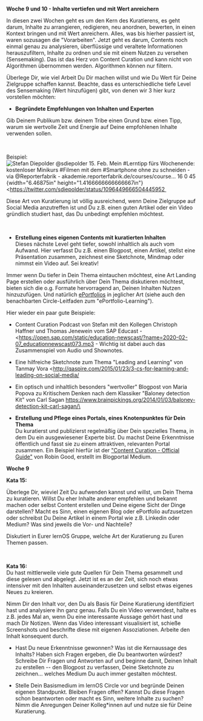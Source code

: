 **Woche 9 und 10 - Inhalte vertiefen und mit Wert anreichern**

 In diesen zwei Wochen geht es um den Kern des Kuratierens, es geht
 darum, Inhalte zu arrangieren, redigieren, neu anordnen, bewerten, in
 einen Kontext bringen und mit Wert anreichern. Alles, was bis hierher
 passiert ist, waren sozusagen die \"Vorarbeiten\". Jetzt geht es
 darum, Contents noch einmal genau zu analysieren, überflüssige und
 veraltete Informationen herauszufiltern, Inhalte zu ordnen und sie mit
 einem Nutzen zu versehen (Sensemaking). Das ist das Herz von Content
 Curation und kann nicht von Algorithmen übernommen werden. Algorithmen
 können nur filtern.

 Überlege Dir, wie viel Arbeit Du Dir machen willst und wie Du Wert für
 Deine Zielgruppe schaffen kannst. Beachte, dass es unterschiedliche
 tiefe Level des Sensemaking (Wert hinzufügen) gibt, von denen wir 3
 hier kurz vorstellen möchten:

-   **Begründete Empfehlungen von Inhalten und Experten**

 Gib Deinem Publikum bzw. deinem Tribe einen Grund bzw. einen Tipp,
 warum sie wertvolle Zeit und Energie auf Deine empfohlenen Inhalte
 verwenden sollen. 

  

 Beispiel: ![Stefan Diepolder \@sdiepolder 15. Feb. Mein #Lerntipp fürs
 Wochenende: kostenloser Minikurs #FiImen mit dem #Smartphone ohne zu
 schneiden - via \@Reporterfabrik -
 akademie.reporterfabrik.de/courses/course\... 16 0
 45](./images/media/image20.png){width="6.46875in"
 height="1.4166666666666667in"}<https://twitter.com/sdiepolder/status/1096449666504445952 

 Diese Art von Kuratierung ist völlig ausreichend, wenn Deine
 Zielgruppe auf Social Media anzutreffen ist und Du z.B. einen guten
 Artikel oder ein Video gründlich studiert hast, das Du unbedingt
 empfehlen möchtest.

  

-   **Erstellung eines eigenen Contents mit kuratierten Inhalten**\
     Dieses nächste Level geht tiefer, sowohl inhaltlich als auch vom
     Aufwand. Hier verfasst Du z.B. einen Blogpost, einen Artikel,
     stellst eine Präsentation zusammen, zeichnest eine Sketchnote,
     Mindmap oder nimmst ein Video auf. Sei kreativ!

 Immer wenn Du tiefer in Dein Thema eintauchen möchtest, eine Art
 Landing Page erstellen oder ausführlich über Dein Thema diskutieren
 möchtest, bieten sich die o.g. Formate hervorragend an, Deinen
 Inhalten Nutzen hinzuzufügen. Und natürlich
 [ePortfolios](https://cogneon.github.io/lernos-eportfolio/de/) in
 jeglicher Art (siehe auch den benachbarten Circle-Leitfaden zum
 \"ePortfolio-Learning\").

 Hier wieder ein paar gute Beispiele:

-   Content Curation Podcast von Stefan mit den Kollegen Christoph
    Haffner und Thomas Jenewein vom SAP Educast -
    <https://open.sap.com/static/education-newscast/?name=2020-02-07_educationnewscast073.mp3 -
    Wichtig ist dabei auch das Zusammenspiel von Audio und Shownotes.

-   Eine hilfreiche Sketchnote zum Thema \"Leading and Learning\" von
    Tanmay Vora
    <http://qaspire.com/2015/01/23/3-cs-for-learning-and-leading-on-social-media/

-   Ein optisch und inhaltlich besonders "wertvoller" Blogpost von Maria
    Popova zu Kritischem Denken nach dem Klassiker \"Baloney detection
    Kit\" von Carl Sagan
    [https://www.brainpickings.org/2014/01/03/baloney-detection-kit-carl-sagan/\
    ](https://www.brainpickings.org/2014/01/03/baloney-detection-kit-carl-sagan/)

-   **Erstellung und Pflege eines Portals, eines Knotenpunktes für Dein
     Thema**\
     Du kuratierst und publizierst regelmäßig über Dein spezielles
     Thema, in dem Du ein ausgewiesener Experte bist. Du machst Deine
     Erkenntnisse öffentlich und fasst sie zu einem attraktiven,
     relevanten Portal zusammen. Ein Beispiel hierfür ist der
     [\"Content Curation - Official
     Guide\"](https://medium.com/content-curation-official-guide) von
     Robin Good, erstellt im Blogportal Medium.

**Woche 9**

**Kata 15:**

Überlege Dir, wieviel Zeit Du aufwenden kannst und willst, um Dein Thema
zu kuratieren. Willst Du eher Inhalte anderer empfehlen und bekannt
machen oder selbst Content erstellen und Deine eigene Sicht der Dinge
darstellen? Macht es Sinn, einen eigenen Blog oder ePortfolio
aufzusetzen oder schreibst Du Deine Artikel in einem Portal wie z.B.
Linkedin oder Medium? Was sind jeweils die Vor- und Nachteile?

Diskutiert in Eurer lernOS Gruppe, welche Art der Kuratierung zu Euren
Themen passen.

  

**Kata 16:**\
Du hast mittlerweile viele gute Quellen für Dein Thema gesammelt und
diese gelesen und abgelegt. Jetzt ist es an der Zeit, sich noch etwas
intensiver mit den Inhalten auseinanderzusetzen und selbst etwas eigenes
Neues zu kreieren.

Nimm Dir den Inhalt vor, den Du als Basis für Deine Kuratierung
identifiziert hast und analysiere ihn ganz genau. Falls Du ein Video
verwendest, halte es z.B. jedes Mal an, wenn Du eine interessante
Aussage gehört hast und mach Dir Notizen. Wenn das Video interessant
visualisiert ist, schieße Screenshots und beschrifte diese mit eigenen
Assoziationen. Arbeite den Inhalt konsequent durch.

-   Hast Du neue Erkenntnisse gewonnen? Was ist die Kernaussage des
     Inhalts? Haben sich Fragen ergeben, die Du beantworten würdest?
     Schreibe Dir Fragen und Antworten auf und beginne damit, Deinen
     Inhalt zu erstellen -- den Blogpost zu verfassen, Deine Sketchnote
     zu zeichnen\... welches Medium Du auch immer gestalten möchtest.

-   Stelle Dein Basismedium im lernOS Circle vor und begründe Deinen
     eigenen Standpunkt. Bleiben Fragen offen? Kannst Du diese Fragen
     schon beantworten oder macht es Sinn, weitere Inhalte zu suchen?
     Nimm die Anregungen Deiner Kolleg\*innen auf und nutze sie für
     Deine Kuratierung.

